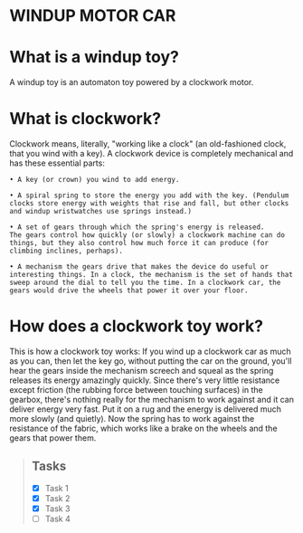 # WINDUP MOTOR CAR



# What is a windup toy? 

A windup toy is an automaton toy powered by a clockwork motor. 



# What is clockwork? 

Clockwork means, literally, "working like a clock" (an old-fashioned clock, that you wind with a key). A clockwork device is completely mechanical and has these essential parts: 

	• A key (or crown) you wind to add energy. 

	• A spiral spring to store the energy you add with the key. (Pendulum clocks store energy with weights that rise and fall, but other clocks and windup wristwatches use springs instead.) 

	• A set of gears through which the spring's energy is released. The gears control how quickly (or slowly) a clockwork machine can do things, but they also control how much force it can produce (for climbing inclines, perhaps). 

	• A mechanism the gears drive that makes the device do useful or interesting things. In a clock, the mechanism is the set of hands that sweep around the dial to tell you the time. In a clockwork car, the gears would drive the wheels that power it over your floor.


# How does a clockwork toy work?

This is how a clockwork toy works:
If you wind up a clockwork car as much as you can, then let the key go, without putting the car on the ground, you'll hear the gears inside the mechanism screech and squeal as the spring releases its energy amazingly quickly. Since there's very little resistance except friction (the rubbing force between touching surfaces) in the gearbox, there's nothing really for the mechanism to work against and it can deliver energy very fast. Put it on a rug and the energy is delivered much more slowly (and quietly). Now the spring has to work against the resistance of the fabric, which works like a brake on the wheels and the gears that power them.




> ## Tasks
> - [x] Task 1
> - [x] Task 2
> - [x] Task 3
> - [ ] Task 4
